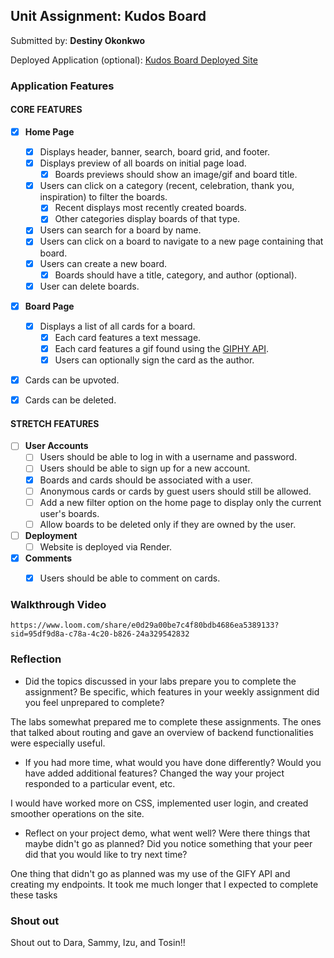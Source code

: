 ## Unit Assignment: Kudos Board

Submitted by: **Destiny Okonkwo**

Deployed Application (optional): [Kudos Board Deployed Site](ADD_LINK_HERE)

### Application Features

#### CORE FEATURES

- [X] **Home Page**
  - [X] Displays header, banner, search, board grid, and footer.
  - [X] Displays preview of all boards on initial page load.
    - [X] Boards previews should show an image/gif and board title.
  - [X] Users can click on a category (recent, celebration, thank you, inspiration) to filter the boards.
    - [X] Recent displays most recently created boards.
    - [X] Other categories display boards of that type.
  - [X] Users can search for a board by name.
  - [X] Users can click on a board to navigate to a new page containing that board.
  - [X] Users can create a new board.
    - [X] Boards should have a title, category, and author (optional).
  - [X] User can delete boards.

- [X] **Board Page**
  - [X] Displays a list of all cards for a board.
    -  [X] Each card features a text message.
    -  [X] Each card features a gif found using the [GIPHY API](https://developers.giphy.com/docs/api/).
    -  [X] Users can optionally sign the card as the author.
-   [X] Cards can be upvoted.
-   [X] Cards can be deleted.


#### STRETCH FEATURES


- [ ] **User Accounts**
  - [ ] Users should be able to log in with a username and password.
  - [ ] Users should be able to sign up for a new account.
  - [X]  Boards and cards should be associated with a user.
    - [ ]  Anonymous cards or cards by guest users should still be allowed.
  - [ ] Add a new filter option on the home page to display only the current user's boards.
  - [ ] Allow boards to be deleted only if they are owned by the user.
- [ ] **Deployment**
  - [ ] Website is deployed via Render.
- [X] **Comments**
  - [X] Users should be able to comment on cards.


### Walkthrough Video
`https://www.loom.com/share/e0d29a00be7c4f80bdb4686ea5389133?sid=95df9d8a-c78a-4c20-b826-24a329542832`

### Reflection

* Did the topics discussed in your labs prepare you to complete the assignment? Be specific, which features in your weekly assignment did you feel unprepared to complete?

The labs somewhat prepared  me to complete these assignments. The ones that talked about routing and gave  an overview of backend functionalities were especially useful.

* If you had more time, what would you have done differently? Would you have added additional features? Changed the way your project responded to a particular event, etc.

I would have worked more on CSS, implemented user login, and created smoother operations on the site.

* Reflect on your project demo, what went well? Were there things that maybe didn't go as planned? Did you notice something that your peer did that you would like to try next time?

One thing that didn't go as planned was my use of the GIFY API and creating my endpoints. It took me much longer that I expected to complete these tasks

### Shout out

Shout out to Dara, Sammy, Izu, and Tosin!!
